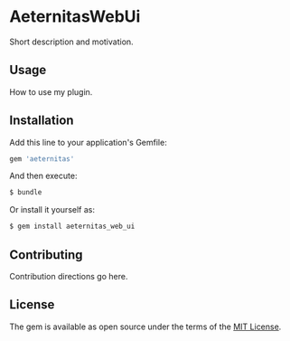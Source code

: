 # AeternitasWebUi
Short description and motivation.

## Usage
How to use my plugin.

## Installation
Add this line to your application's Gemfile:

```ruby
gem 'aeternitas'
```

And then execute:
```bash
$ bundle
```

Or install it yourself as:
```bash
$ gem install aeternitas_web_ui
```

## Contributing
Contribution directions go here.

## License
The gem is available as open source under the terms of the [MIT License](http://opensource.org/licenses/MIT).
